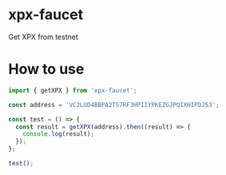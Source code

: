 # xpx-faucet

Get XPX from testnet

# How to use

```typescript
import { getXPX } from 'xpx-faucet';

const address = 'VC2LUD4BBPA2TS7RF3HPIIYPKEZGJPQIXHIPDJ53';

const test = () => {
  const result = getXPX(address).then((result) => {
    console.log(result);
  });
};

test();
```
